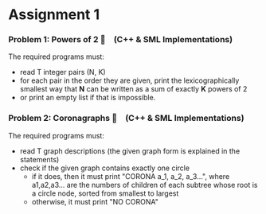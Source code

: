 
# Assignment 1

### Problem 1: Powers of 2 :memo: (C++ & SML Implementations)
The required programs must:

- read T integer pairs (N, K)
- for each pair in the order they are given, print the lexicographically smallest way that **N** can be written as a sum of exactly **K** powers of 2
- or print an empty list if that is impossible.

### Problem 2: Coronagraphs :dna: (C++ & SML Implementations)
The required programs must:

- read T graph descriptions (the given graph form is explained in the statements)
- check if the given graph contains exactly one circle
  - if it does, then it must print "CORONA a_1, a_2, a_3...", where a1,a2,a3... are the numbers of children of each subtree whose root is a circle node, sorted from smallest to largest
  - otherwise, it must print "NO CORONA"

